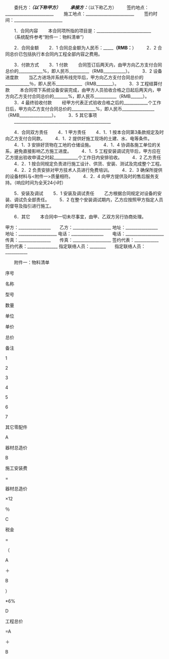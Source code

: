 
 



　　委托方：_____________（以下称甲方）
　　承接方：_____________（以下称乙方）
　　签约地点：________________________
　　施工地点：________________________
　　签约时间：________________________


　　1．合同内容
　　本合同项所指的项目是：___________________________
　　（系统配件参考“附件一：物料清单”）


　　2．合同金额
　　2．1  合同总金额为人民币：_______________（RMB：__________）
　　2．2  合同总价已包括执行本合同内工程全部内容之费用。


　　3．付款方式
　　3．1  付款
　　合同签订后两天内，由甲方向乙方支付合同总价的____________%，即人民币__________（RMB___________）。
　　3．2  设备进度款
　　当乙方进场并系统布线完毕后，甲方向乙方支付合同总价的____________％，即人民币_____________（RMB________）。
　　3．3  工程结算付款
　　本合同项下系统设备安装完成，由甲方人员验收合格之日起后两天内，甲方向乙方支付合同总价的_______%，即人民币___________（RMB______）。
　　3．4  最终验收付款
　　经甲方代表正式验收合格之后的____________个工作日后，甲方向乙方支付合同总价的____________%，即人民币________________（RMB________________）。
　　3．5  其它事项
　　________________________________________________


　　4．合同双方责任
　　4．1  甲方责任
　　4．1．1  按本合同第3条款规定及时向乙方支付合同款。
　　4．1．2  提供好施工现场的土建、水、电等条件。
　　4．1．3  安排好货物在工地的仓储设施。
　　4．1．4  协调各施工单位的关系，避免直接影响乙方施工进度。
　　4．1．5  工程安装调试完毕后，甲方应在乙方提出验收申请之时起____________个工作日内安排验收。
　　4．2  乙方责任
　　4．2．1  按合同规定负责进行施工设计、供货、安装、测试及完成整个工程。
　　4．2．2  负责安排对甲方技术人员进行免费培训。
　　4．2．3  确保所提供的设备材料与&lt;附件一&gt;质量相符。
　　4．2．4  向甲方提供及时的售后服务支持。（响应时间为全天24小时）


　　5．安装及调试
　　5．1  安装及调试责任
　　乙方根据合同规定对设备的安装、调试负全部责任。
　　5．2  在整个安装调试期内，乙方应按照甲方指定人员的督导及指引进行施工。


　　6．其它
　　本合同中一切未尽事宜，由甲、乙双方另行协商处理。


 


甲方：________________　　乙方：___________________
地址：________________　　地址：___________________
电话：________________　　电话：___________________
传真：________________　　传真：___________________
签约代表：____________　　签约代表：_______________
指定联络人员：________　　指定联络人员：___________


　　附件一：物料清单




 

  

   


序号





   


名称





   


型号





   


数量





   


单位





   


单价





   


总价





   


备注





  

  

   



1






   




 







   




 







   




 







   




 







   




 







   




 







   




 







  

  

   



2






   




 







   




 







   




 







   




 







   




 







   




 







   




 







  

  

   



3






   




 







   




 







   




 







   




 







   




 







   




 







   




 







  

  

   



4






   




 







   




 







   




 







   




 







   




 







   




 







   




 







  

  

   



5






   




 







   




 







   




 







   




 







   




 







   




 







   




 







  

  

   



6






   




 







   




 







   




 







   




 







   




 







   




 







   




 







  

  

   



7






   


其它零配件





   




 







   




 







   




 







   




 







   




 







   




 







  

  

   



A






   


器材总造价





   




 







   




 







   




 







   




 







   




 







   




 







  

  

   



B






   


施工安装费


=


器材总造价


×12


％





   




 







   




 







   




 







   




 







   




 







   




 







  

  

   



C






   


税金


=


（


A


＋


B


）


*6%






   




 







   




 







   




 







   




 







   




 







   




 







  

  

   



D






   


工程总价


=A


＋


B






   




 







   




 







   




 







   




 







   




 







   



 






  

 





 


 

 
 
 
 
 
  


  
 

  


  


  
 
 
 
 

